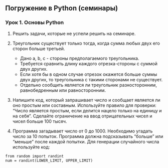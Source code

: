 ## Погружение в Python (семинары)
### Урок 1. Основы Python

1. Решить задачи, которые не успели решить на семинаре.

2. Треугольник существует только тогда, когда сумма любых двух его сторон больше третьей.
   * Дано a, b, c - стороны предполагаемого треугольника. 
   * Требуется сравнить длину каждого отрезка-стороны с суммой двух других. 
   * Если хотя бы в одном случае отрезок окажется больше суммы двух других, то треугольника с такими сторонами не существует. 
   * Отдельно сообщить является ли треугольник разносторонним, равнобедренным или равносторонним.

3. Напишите код, который запрашивает число и сообщает является ли оно простым или составным. 
Используйте правило для проверки: “Число является простым, если делится нацело только на единицу и на себя”. 
Сделайте ограничение на ввод отрицательных чисел и чисел больше 100 тысяч.

4. Программа загадывает число от 0 до 1000. Необходимо угадать число за 10 попыток. Программа должна
подсказывать “больше” или “меньше” после каждой попытки. Для генерации случайного числа
используйте код:
```
from random import randint
num = randint(LOWER_LIMIT, UPPER_LIMIT)
```